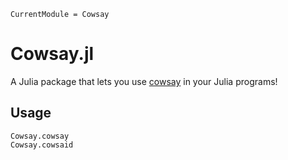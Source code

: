 ```@meta
CurrentModule = Cowsay
```

# Cowsay.jl

A Julia package that lets you use
[cowsay](https://en.wikipedia.org/wiki/Cowsay) in your Julia programs!

## Usage

```@docs
Cowsay.cowsay
Cowsay.cowsaid
```
